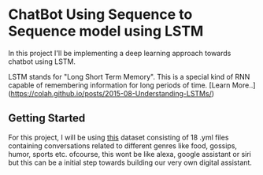 # ChatBot Using Sequence to Sequence model using LSTM
In this project I'll be implementing a deep learning approach towards chatbot using LSTM. 

LSTM stands for "Long Short Term Memory". This is a special kind of RNN capable of remembering information for long periods of time. [Learn More..] (https://colah.github.io/posts/2015-08-Understanding-LSTMs/)
## Getting Started
For this project, I will be using [this](https://www.kaggle.com/kausr25/chatterbotenglish) dataset consisting of 18 .yml files containing conversations related to different genres like food, gossips, humor, sports etc.
ofcourse, this wont be like alexa, google assistant or siri but this can be a initial step towards building our very own digital assistant.